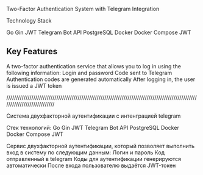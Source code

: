 Two-Factor Authentication System with Telegram Integration

Technology Stack

Go
Gin
JWT
Telegram Bot API
PostgreSQL
Docker
Docker Compose
JWT
## Key Features

A two-factor authentication service that allows you to log in using the following information:
 Login and password
 Code sent to Telegram
Authentication codes are generated automatically
After logging in, the user is issued a JWT token

////////////////////////////////////////////////////////////////////////////////////////////////////////////////////////////

Система двухфакторной аутентификации с интенграцией telegram

Стек технологий:
Go
Gin
JWT
Telegram Bot API
PostgreSQL
Docker
Docker Compose
JWT

Сервис двухфакторной аутентификации, который позволяет выполнить вход в систему по следующим данным:
  Логин и пароль
  Код отправленный в telegram
Коды для аутентификации генерируются автоматически
После входа пользователю выдаётся JWT-токен

